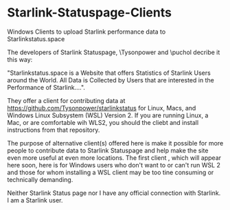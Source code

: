 # Starlink-Statuspage-Clients
Windows Clients to upload Starlink performance data to Starlinkstatus.space

The developers of Starlink Statuspage, \Tysonpower and \puchol decribe it this way:

"Starlinkstatus.space is a Website that offers Statistics of Starlink Users around the World. All Data is Collected by Users that are interested in the Performance of Starlink....".

They offer a client for contributing data at https://github.com/Tysonpower/starlinkstatus for Linux, Macs, and Windows Linux Subsystem (WSL) Version 2. If you are running Linux, a Mac, or are comfortable wih WLS2, you should the cliebt and install instructions from that repository.

The purpose of alternative client(s) offered here is make it possible for more people to contribute data to Starlink Statuspage and help make the site even more useful at even more locations. The first client , which will appear here soon, here is for Windows users who don't want to or can't run WSL 2 and those for whom installing a WSL client may be too tine consuming or technically demanding.

Neither Starlink Status page nor I have any official connection with Starlink. I am a Starlink user.


